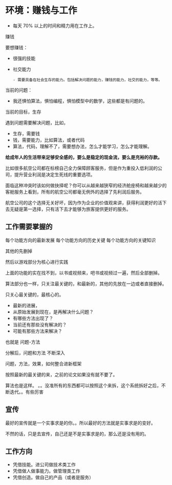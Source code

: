 # 环境：赚钱与工作

- 每天 70% 以上的时间和精力用在工作上。

赚钱

要想赚钱：

- 很强的技能
- 社交能力

      - 需要具备在社会生存的能力。包括解决问题的能力，赚钱的能力，社交的能力，等等。


当前的问题：

- 我还惧怕算法，惧怕编程，惧怕模型中的数学，这些都是有问题的。




当前的目标，生存

遇到问题需要解决问题，比如，

- 生存，需要钱
- 钱，需要能力，比如算法，或者代码
- 算法，代码，理解不了，需要想办法，怎么才能学习，怎么才能理解。



**给成年人的生活带来足够安全感的，要么是稳定的现金流，要么是充裕的存款。**



比如很多航空公司都在标榜自己全力保障顾客服务，但是作为重投入低利润的公司，提升营业利润是决定生死线的重要选项。

面临这种冲突时该如何做抉择呢？你可以从越来越狭窄的经济舱座椅和越来越少的客舱服务上看到，所有的航空公司都毫无例外的选择了先利润后服务。

航空公司的这个选择无关好坏，因为作为企业的价值观来讲，获得利润更好的活下去无疑是第一选择，只有活下去才能够为旅客提供更好的服务。


## 工作需要掌握的

每个功能方向的最新发展
每个功能方向的历史关键
每个功能方向的关键知识

其他的先删掉


然后以游戏部分为核心进行实践

上面的功能的实在找不到，以书或视频来，吧书或视频过一遍，然后全部删掉。

算法部分也一样，只关注最关键的，和最新的，其他的先放在一边或者直接删掉。


只关心最关键的，最核心的。




- 最新的进展，
- 从原始发展到现在，是再解决什么问题？
- 有哪些方法出现了？
- 当前还有那些没有解决的？
- 可能有那些方法来解决？

也就是     问题-方法  


分解后，问题和方法     不断深入


问题，方法，效果，如何整合进新框架

按照最新的最关键的来，之前的论文如果没有就不要了。


算法也是这样。
。。没准所有的东西都可以按照这个来拆，这个系统拆好之后，不断迭代。。有些厉害



## 宣传


最好的宣传就是一个实事求是的你。。所以最好的方法就是实事求是的变好。

不然的话，只是去宣传，自己还是不是实事求是的，那么还是没有用的。


## 工作方向

- 凭借技能。进公司做技术类工作
- 凭借做人做事能力。做管理类工作
- 凭借创造。做自己的产品（或者是服务）